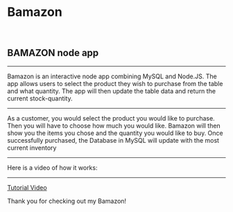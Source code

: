 # Bamazon
<br>
<h2>BAMAZON node app</h2>
<hr>
<p>Bamazon is an interactive node app combining MySQL and Node.JS. The app allows users to select the product they wish to purchase from the table and what quantity. The app will then update the table data and return the current stock-quantity. </p>
<hr>
<p>As a customer, you would select the product you would like to purchase. Then you will have to choose how much you would like. Bamazon will then show you the items you chose and the quantity you would like to buy. Once successfully purchased, the Database in MySQL will update with the most current inventory</p>
<hr>
<p>Here is a video of how it works:</p>
<hr>
<a href="https://drive.google.com/file/d/1y9qFkTZe1CiqZ7QIvCuSiCToXbExNvYJ/view">Tutorial Video</a>

<p>Thank you for checking out my Bamazon!</p>

